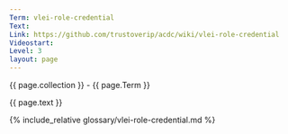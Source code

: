 ```yaml
---
Term: vlei-role-credential
Text: 
Link: https://github.com/trustoverip/acdc/wiki/vlei-role-credential
Videostart: 
Level: 3
layout: page
---
```


{{ page.collection }} - {{ page.Term }}

   {{ page.text }}

{% include_relative glossary/vlei-role-credential.md %}
